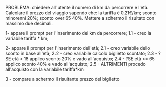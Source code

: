 PROBLEMA: chiedere all'utente il numero di km da percorrere e l'età. Calcolare il prezzo del viaggio sapendo che: la tariffa è 0,21€/km; sconto minorenni 20%; sconto over 65 40%. Mettere a schermo il risultato con massimo due decimali.

1- appare il prompt per l'inserimento dei km da percorrere;
 1.1 - creo la variabile tariffa * km;

2- appare il prompt per l'inserimento dell'età;
 2.1 - creo variabile dello sconto in base all'età;
 2.2 - creo variabile calcolo biglietto scontato;
 2.3 - ?SE età < 18 applico sconto 20% e vado all'acquisto;
 2.4 - ?SE età >= 65 applico sconto 40% e vado all'acquisto;
 2.5 - ALTRIMENTI procedo all'acquisto con la variabile tariffa*km 

3 - compare a  schermo il risultante prezzo del biglietto

